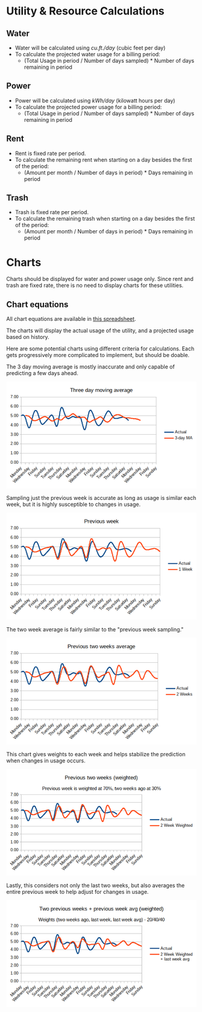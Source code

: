 # Utility & Resource Calculations

## Water
* Water will be calculated using _cu.ft./day_ (cubic feet per day)
* To calculate the projected water usage for a billing period:
  * (Total Usage in period / Number of days sampled) * Number of days remaining in period

## Power
* Power will be calculated using _kWh/day_ (kilowatt hours per day)
* To calculate the projected power usage for a billing period:
  * (Total Usage in period / Number of days sampled) * Number of days remaining in period

## Rent
* Rent is fixed rate per period.
* To calculate the remaining rent when starting on a day besides the first of the period:
  * (Amount per month / Number of days in period) * Days remaining in period

## Trash
* Trash is fixed rate per period.
* To calculate the remaining trash when starting on a day besides the first of the period:
  * (Amount per month / Number of days in period) * Days remaining in period

# Charts
Charts should be displayed for water and power usage only.
Since rent and trash are fixed rate, there is no need to display charts for these utilities.

## Chart equations
All chart equations are available in [this spreadsheet](https://github.com/042020-dotnet-uta/jaysonlennon-repo2/blob/master/Project2/doc/utility-projection-calculator.ods).

The charts will display the actual usage of the utility, and a projected usage based on history.

Here are some potential charts using different criteria for calculations.
Each gets progressively more complicated to implement, but should be doable.

The 3 day moving average is mostly inaccurate and only capable of predicting a few days ahead.

![3day-ma.png](3day-ma.png)

Sampling just the previous week is accurate as long as usage is similar each week, but it is highly susceptible to changes in usage.

![previous-week](previous-week.png)

The two week average is fairly similar to the "previous week sampling."

![2week-avg.png](2week-avg.png)

This chart gives weights to each week and helps stabilize the prediction when changes in usage occurs.

![2week-weighted](2week-weighted.png)

Lastly, this considers not only the last two weeks, but also averages the entire previous week to help adjust for changes in usage.

![2week-weighted-with-avg](2week-weighted-with-avg.png)